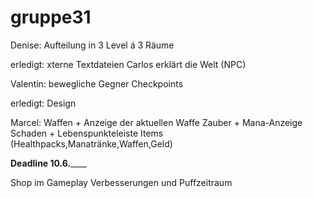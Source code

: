 gruppe31
========

Denise:
Aufteilung in 3 Level á 3 Räume

erledigt:
xterne Textdateien
Carlos erklärt die Welt (NPC) 

Valentin:
bewegliche Gegner
Checkpoints

erledigt:
Design

Marcel:
Waffen + Anzeige der aktuellen Waffe 
Zauber + Mana-Anzeige 
Schaden + Lebenspunkteleiste 
Items (Healthpacks,Manatränke,Waffen,Geld) 


______Deadline 10.6.__________

Shop im Gameplay
Verbesserungen und Puffzeitraum
